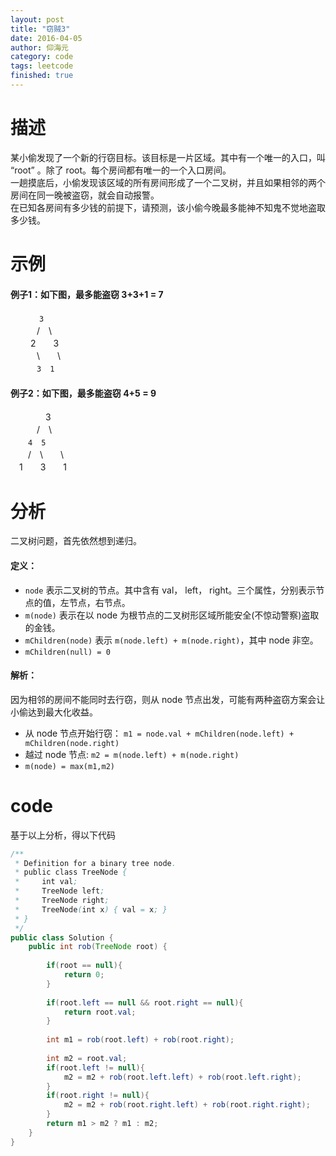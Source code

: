 ```yaml
---
layout: post
title: "窃贼3"
date: 2016-04-05
author: 仰海元
category: code
tags: leetcode
finished: true
---
```

# 描述 
某小偷发现了一个新的行窃目标。该目标是一片区域。其中有一个唯一的入口，叫 “root” 。除了 root。每个房间都有唯一的一个入口房间。  
一趟摸底后，小偷发现该区域的所有房间形成了一个二叉树，并且如果相邻的两个房间在同一晚被盗窃，就会自动报警。  
在已知各房间有多少钱的前提下，请预测，该小偷今晚最多能神不知鬼不觉地盗取多少钱。

# 示例

#### 例子1：如下图，最多能盗窃 3+3+1 = 7  
 　　　 `3`  
 　　　/　\  
　　  2　　3  
　　　\　　\  
　　　`3`　`1`  

#### 例子2：如下图，最多能盗窃 4+5 = 9  
　　　　3   
　　　/　\  
　　`4`　`5`  
　　/　\　　\  
　1　　3　　1  

# 分析
二叉树问题，首先依然想到递归。  

#### 定义：  

* `node` 表示二叉树的节点。其中含有 val， left， right。三个属性，分别表示节点的值，左节点，右节点。
* `m(node)` 表示在以 node 为根节点的二叉树形区域所能安全(不惊动警察)盗取的金钱。  
* `mChildren(node)` 表示 `m(node.left) + m(node.right)`，其中 node 非空。  
* `mChildren(null) = 0`   

#### 解析：
因为相邻的房间不能同时去行窃，则从 node 节点出发，可能有两种盗窃方案会让小偷达到最大化收益。

* 从 node 节点开始行窃： `m1 = node.val + mChildren(node.left) + mChildren(node.right)`
* 越过 node 节点: `m2 = m(node.left) + m(node.right)`  
* `m(node) = max(m1,m2)`

# code
基于以上分析，得以下代码

```java
/**
 * Definition for a binary tree node.
 * public class TreeNode {
 *     int val;
 *     TreeNode left;
 *     TreeNode right;
 *     TreeNode(int x) { val = x; }
 * }
 */
public class Solution {
    public int rob(TreeNode root) {
        
        if(root == null){
            return 0;
        }
        
        if(root.left == null && root.right == null){
            return root.val;
        }
        
        int m1 = rob(root.left) + rob(root.right);
        
        int m2 = root.val;
        if(root.left != null){
            m2 = m2 + rob(root.left.left) + rob(root.left.right);
        }
        if(root.right != null){
            m2 = m2 + rob(root.right.left) + rob(root.right.right);
        }
        return m1 > m2 ? m1 : m2;
    }
}
```


